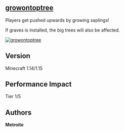 ## [growontoptree](https://download.metroite.de/#/home?url=https://github.com/Metroite/datapacks/tree/1.14/growontoptree&rootDirectory=false)

Players get pushed upwards by growing saplings!

If graves is installed, the big trees will also be affected.

<a href="https://download.metroite.de/#/home?url=https://github.com/Metroite/datapacks/tree/1.14/growontoptree&rootDirectory=false" rel="Tree growing with a player">![growontoptree](growontoptree.png?raw=true "Tree growing with a player")</a>

## Version

Minecraft 1.14/1.15

## Performance Impact

Tier 1/5

## Authors

**Metroite**
